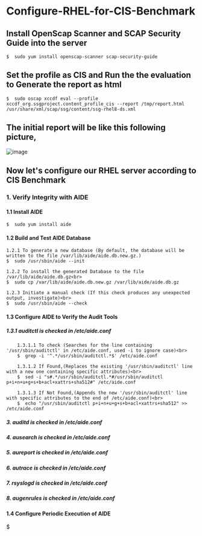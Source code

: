 # Configure-RHEL-for-CIS-Benchmark

## Install OpenScap Scanner and SCAP Security Guide into the server
	$  sudo yum install openscap-scanner scap-security-guide

## Set the profile as CIS and Run the the evaluation to Generate the report as html
	$  sudo oscap xccdf eval --profile xccdf_org.ssgproject.content_profile_cis --report /tmp/report.html /usr/share/xml/scap/ssg/content/ssg-rhel8-ds.xml

## The initial report will be like this following picture,
![image](https://github.com/Aththas/Configure-RHEL-for-CIS-Benchmark/assets/121440481/474247d5-007f-451a-9a6f-bbbac6be8aad)


## Now let's configure our RHEL server according to CIS Benchmark

### 1. Verify Integrity with AIDE

#### 1.1 Install AIDE
	$  sudo yum install aide

#### 1.2 Build and Test AIDE Database
	1.2.1 To generate a new database (By default, the database will be written to the file /var/lib/aide/aide.db.new.gz.)
	$  sudo /usr/sbin/aide --init

	1.2.2 To install the generated Database to the file /var/lib/aide/aide.db.gz<br>
	$  sudo cp /var/lib/aide/aide.db.new.gz /var/lib/aide/aide.db.gz

	1.2.3 Initiate a manual check (If this check produces any unexpected output, investigate)<br>
	$  sudo /usr/sbin/aide --check

#### 1.3 Configure AIDE to Verify the Audit Tools
##### 1.3.1 auditctl is checked in /etc/aide.conf
  		1.3.1.1 To check (Searches for the line containing '/usr/sbin/auditctl' in /etc/aide.conf, used -i to ignore case)<br>
   		$  grep -i '^.*/usr/sbin/auditctl.*$' /etc/aide.conf

  		1.3.1.2 If Found,(Replaces the existing '/usr/sbin/auditctl' line with a new one containing specific attributes)<br>
   		$  sed -i "s#.*/usr/sbin/auditctl.*#/usr/sbin/auditctl p+i+n+u+g+s+b+acl+xattrs+sha512#" /etc/aide.conf

  		1.3.1.3 If Not Found,(Appends the new '/usr/sbin/auditctl' line with specific attributes to the end of /etc/aide.conf)<br>
   		$  echo "/usr/sbin/auditctl p+i+n+u+g+s+b+acl+xattrs+sha512" >> /etc/aide.conf


	

##### 3. auditd is checked in /etc/aide.conf
##### 4. ausearch is checked in /etc/aide.conf
##### 5. aureport is checked in /etc/aide.conf
##### 6. autrace is checked in /etc/aide.conf
##### 7. rsyslogd is checked in /etc/aide.conf
##### 8. augenrules is checked in /etc/aide.conf

#### 1.4 Configure Periodic Execution of AIDE
$

